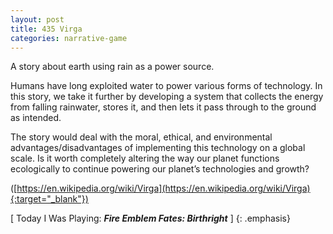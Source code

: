 ```yaml
---
layout: post
title: 435 Virga
categories: narrative-game
---
```

A story about earth using rain as a power source.

Humans have long exploited water to power various forms of technology. In this story, we take it further by developing a system that collects the energy from falling rainwater, stores it, and then lets it pass through to the ground as intended.

The story would deal with the moral, ethical, and environmental advantages/disadvantages of implementing this technology on a global scale.  Is it worth completely altering the way our planet functions ecologically to continue powering our planet’s technologies and growth?

([https://en.wikipedia.org/wiki/Virga](https://en.wikipedia.org/wiki/Virga){:target="_blank"})

[ Today I Was Playing: ***Fire Emblem Fates: Birthright*** ]
{: .emphasis}